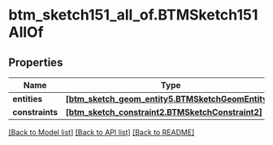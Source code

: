 # btm_sketch151_all_of.BTMSketch151AllOf

## Properties
Name | Type | Description | Notes
------------ | ------------- | ------------- | -------------
**entities** | [**[btm_sketch_geom_entity5.BTMSketchGeomEntity5]**](BTMSketchGeomEntity5.md) |  | [optional] 
**constraints** | [**[btm_sketch_constraint2.BTMSketchConstraint2]**](BTMSketchConstraint2.md) |  | [optional] 

[[Back to Model list]](../README.md#documentation-for-models) [[Back to API list]](../README.md#documentation-for-api-endpoints) [[Back to README]](../README.md)


